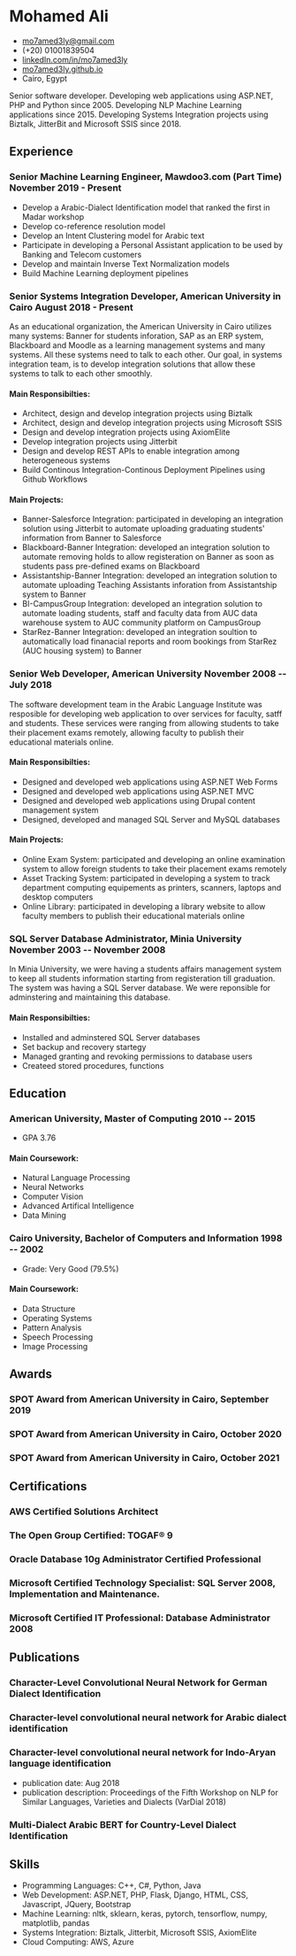 <!-- The (first) h1 will be used as the <title> of the HTML page -->
# Mohamed Ali

<!-- The unordered list immediately after the h1 will be formatted on a single
line. It is intended to be used for contact details -->
- <mo7amed3ly@gmail.com>
- (+20) 01001839504
- [linkedIn.com/in/mo7amed3ly](https://linkedIn.com/in/mo7amed3ly)
- [mo7amed3ly.github.io](http://mo7amed3ly.github.io)
- Cairo, Egypt

<!-- The paragraph after the h1 and ul and before the first h2 is optional. It
is intended to be used for a short summary. -->
Senior software developer. Developing web applications using ASP.NET, PHP and Python since 2005. Developing NLP Machine Learning applications since 2015. Developing Systems Integration projects using Biztalk, JitterBit and Microsoft SSIS since 2018.

## Experience

<!-- You have to wrap the "left" and "right" half of these headings in spans by
hand -->
### <span>Senior Machine Learning Engineer, Mawdoo3.com (Part Time)</span> <span>November 2019 - Present</span>
- Develop a Arabic-Dialect Identification model that ranked the first in Madar workshop
- Develop co-reference resolution model
- Develop an Intent Clustering model for Arabic text
- Participate in developing a Personal Assistant application to be used by Banking and Telecom customers
- Develop and maintain Inverse Text Normalization models
- Build Machine Learning deployment pipelines
### <span>Senior Systems Integration Developer, American University in Cairo</span> <span>August 2018 - Present</span>

As an educational organization, the American University in Cairo utilizes many systems: Banner for students inforation, SAP as an ERP system, Blackboard and Moodle as a learning management systems and many systems. All these systems need to talk to each other. Our goal, in systems integration team, is to develop integration solutions that allow these systems to talk to each other smoothly.
#### Main Responsibilties:
 - Architect, design and develop integration projects using Biztalk
 - Architect, design and develop integration projects using Microsoft SSIS
 - Design and develop integration projects using AxiomElite
 - Develop integration projects using Jitterbit
 - Design and develop REST APIs to enable integration among heterogeneous systems
 - Build Continous Integration-Continous Deployment Pipelines using Github Workflows
#### Main Projects:
 - Banner-Salesforce Integration: participated in developing an integration solution using Jitterbit to automate uploading graduating students' information from Banner to Salesforce
 - Blackboard-Banner Integration: developed an integration solution to automate removing holds to allow registeration on Banner as soon as students pass pre-defined exams on Blackboard
 - Assistantship-Banner Integration: developed an integration solution to automate uploading Teaching Assistants inforation from Assistantship system to Banner
 - BI-CampusGroup Integration: developed an integration solution to automate loading students, staff and faculty data from AUC data warehouse system to AUC community platform on CampusGroup
 - StarRez-Banner Integration: developed an integration soultion to automatically load finanacial reports and room bookings from StarRez (AUC housing system) to Banner
 

### <span>Senior Web Developer, American University</span> <span>November 2008 -- July 2018</span>
The software development team in the Arabic Language Institute was resposible for developing web application to over services for faculty, satff and students. These services were ranging from allowing students to take their placement exams remotely, allowing faculty to publish their educational materials online.
#### Main Responsibilties:
 - Designed and developed web applications using ASP.NET Web Forms
 - Designed and developed web applications using ASP.NET MVC
 - Designed and developed web applications using Drupal content management system
 - Designed, developed and managed SQL Server and MySQL databases
#### Main Projects:
 - Online Exam System: participated and developing an online examination system to allow foreign students to take their placement exams remotely
 - Asset Tracking System: participated in developing a system to track department computing equipements as printers, scanners, laptops and desktop computers
 - Online Library: participated in developing a library website to allow faculty members to publish their educational materials online
 
### <span>SQL Server Database Administrator, Minia University</span> <span>November 2003 -- November 2008</span>
In Minia University, we were having a students affairs management system to keep all students information starting from registeration till graduation. The system was having a SQL Server database. We were reponsible for adminstering and maintaining this database.
#### Main Responsibilties:
 - Installed and adminstered SQL Server databases
 - Set backup and recovery startegy
 - Managed granting and revoking permissions to database users
 - Createed stored procedures, functions

## Education

### <span>American University, Master of Computing</span> <span>2010 -- 2015</span>

  - GPA 3.76
#### Main Coursework:
 - Natural Language Processing
 - Neural Networks
 - Computer Vision
 - Advanced Artifical Intelligence
 - Data Mining

### <span>Cairo University, Bachelor of Computers and Information</span> <span>1998 -- 2002</span>

  - Grade: Very Good (79.5%)
#### Main Coursework:
 - Data Structure
 - Operating Systems
 - Pattern Analysis
 - Speech Processing
 - Image Processing
## Awards
### SPOT Award from American University in Cairo, September 2019
### SPOT Award from American University in Cairo, October 2020
### SPOT Award from American University in Cairo, October 2021

## Certifications
### AWS Certified Solutions Architect
### The Open Group Certified: TOGAF® 9
### Oracle Database 10g Administrator Certified Professional
### Microsoft Certified Technology Specialist: SQL Server 2008, Implementation and Maintenance.
### Microsoft Certified IT Professional: Database Administrator 2008

## Publications
### Character-Level Convolutional Neural Network for German Dialect Identification
### Character-level convolutional neural network for Arabic dialect identification
### Character-level convolutional neural network for Indo-Aryan language identification
 - publication date: Aug 2018  
 - publication description: Proceedings of the Fifth Workshop on NLP for Similar Languages, Varieties and Dialects (VarDial 2018)
### Multi-Dialect Arabic BERT for Country-Level Dialect Identification
## Skills
 - Programming Languages: C++, C#, Python, Java
 - Web Development: ASP.NET, PHP, Flask, Django, HTML, CSS, Javascript, JQuery, Bootstrap 
 - Machine Learning: nltk, sklearn, keras, pytorch, tensorflow, numpy, matplotlib, pandas
 - Systems Integration: Biztalk, Jitterbit, Microsoft SSIS, AxiomElite
 - Cloud Computing: AWS, Azure

